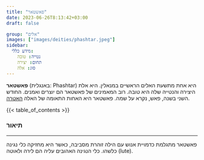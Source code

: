 ```yaml
---
title: "פאשטאר"
date: 2023-06-26T8:13:42+03:00
draft: false

group: "אלים"
images: ["images/deities/phashtar.jpeg"]
sidebar:
  מידע כללי:
    נטייה: טובה
    תחום: יצירה
    סוג: אלה
---
```


**פאשטאר** (באנגלית: Phashtar) היא אחת מתשעת האלים הראשיים במנאלין. היא אלת היצירה והנטייה שלה היא טובה. רוב המאמינים של פאשטאר הם יוצרים ואמנים. החודש השני בשנה, פאש, נקרא על שמה. פאשטאר היא האחות התאומה של האלה [האטרה](../hatera).

{{< table_of_contents >}}

### תיאור

---

פאשטאר מתגלמת כדמויית אנוש עם הילה זוהרת מסביבה, כאשר היא מחזיקה כלי נגינה כלשהו. כלי הנגינה האהובים עליה הם לירה ולאוטה (lute).
